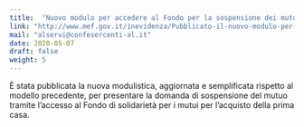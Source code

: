 ```yaml
---
title:  "Nuovo modulo per accedere al Fondo per la sospensione dei mutui sulla prima casa"
link: "http://www.mef.gov.it/inevidenza/Pubblicato-il-nuovo-modulo-per-accedere-al-Fondo-per-la-sospensione-dei-mutui-sulla-prima-casa/"
mail: "alservi@confesercenti-al.it"
date: 2020-05-07
draft: false
weight: 5
---
```


È stata pubblicata la nuova modulistica, aggiornata e semplificata rispetto al modello precedente, per presentare la domanda di sospensione del mutuo tramite l’accesso al Fondo di solidarietà per i mutui per l’acquisto della prima casa.


